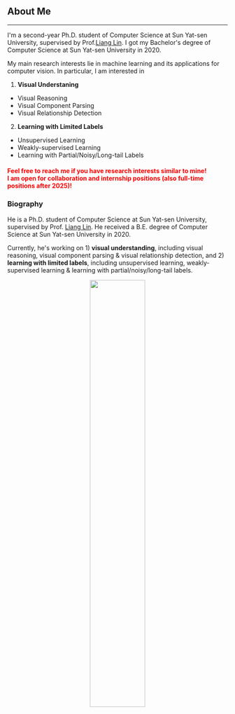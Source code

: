<h2>About Me</h2> <hr />

I'm a second-year Ph.D. student of Computer Science at Sun Yat-sen University, supervised by Prof.<a href="http://www.linliang.net/" target="_blank">Liang Lin</a>. I got my Bachelor's degree of Computer Science at Sun Yat-sen University in 2020.   
          
My main research interests lie in machine learning and its applications for computer vision. In particular, I am interested in <br>
1) **Visual Understaning**
- Visual Reasoning
- Visual Component Parsing
- Visual Relationship Detection

2) **Learning with Limited Labels**
- Unsupervised Learning
- Weakly-supervised Learning
- Learning with Partial/Noisy/Long-tail Labels

          
<h4><font color='red'>
  Feel free to reach me if you have research interests similar to mine! <br>
  I am open for collaboration and internship positions (also full-time positions after 2025)!
</font></h4>

### Biography

He is a Ph.D. student of Computer Science at Sun Yat-sen University, supervised by Prof. [Liang Lin](http://www.linliang.net/). He received a B.E. degree of Computer Science at Sun Yat-sen University in 2020. 

Currently, he's working on 1) **visual understanding**, including visual reasoning, visual component parsing & visual relationship detection, and 2) **learning with limited labels**, including unsupervised learning, weakly-supervised learning & learning with partial/noisy/long-tail labels.


<div align=center>
  <img src='./Figures/WeChat.png' width="50%" />
</div>

<div align=center>
  <a href="https://www.zhihu.com/people/putao537"><img src="https://img.shields.io/badge/知乎-blue" alt=""></a> <a href="https://twitter.com/TaoPu537"><img src="https://img.shields.io/badge/Twitter-blue" alt=""></a> <a href="https://wx.zsxq.com/dweb2/index/group/15288888851422"><img src="https://img.shields.io/badge/知识星球-green" alt=""></a>
</div>
